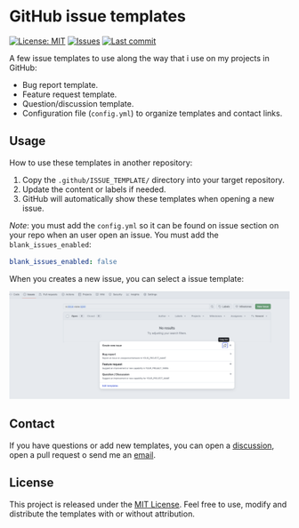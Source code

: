 # GitHub issue templates

[![License: MIT](https://img.shields.io/badge/License-MIT-yellow.svg)](LICENSE)
[![Issues](https://img.shields.io/github/issues/jmeiracorbal/issue_templates)](https://github.com/jmeiracorbal/issue_templates/issues)
[![Last commit](https://img.shields.io/github/last-commit/jmeiracorbal/issue_templates)](https://github.com/jmeiracorbal/issue_templates/commits/main)

A few issue templates to use along the way that i use on my projects in GitHub:

- Bug report template.
- Feature request template.
- Question/discussion template.
- Configuration file (`config.yml`) to organize templates and contact links.

## Usage

How to use these templates in another repository:

1. Copy the `.github/ISSUE_TEMPLATE/` directory into your target repository.
2. Update the content or labels if needed.
3. GitHub will automatically show these templates when opening a new issue.

_Note_: you must add the `config.yml` so it can be found on issue section on your repo when an user open an issue. You must add the `blank_issues_enabled`:

```yml
blank_issues_enabled: false
```

When you creates a new issue, you can select a issue template:

![alt text](create_issue.png "Create an issue")

## Contact

If you have questions or add new templates, you can open a [discussion](https://github.com/jmeiracorbal/issue_templates/issues), open a pull request o send me an [email](jmeiracorbal@gmail.com).

## License

This project is released under the [MIT License](LICENSE). Feel free to use, modify and distribute the templates with or without attribution.